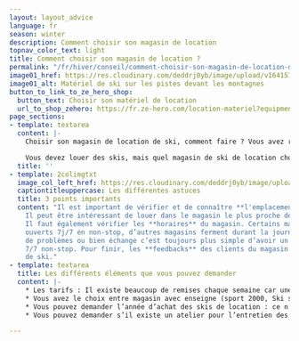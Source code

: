 ```yaml
---
layout: layout_advice
language: fr
season: winter
description: Comment choisir son magasin de location
topnav_color_text: light
title: Comment choisir son magasin de location ?
permalink: "/fr/hiver/conseil/comment-choisir-son-magasin-de-location-de-ski-et-snowboard"
image01_href: https://res.cloudinary.com/deddrj0yb/image/upload/v1641572791/website/Conseil%20/samuel-ferrara-FGEHnEMaZnE-unsplash_hhla21.jpg
image01_alt: Matériel de ski sur les pistes devant les montagnes
button_to_link_to_ze_hero_shop:
  button_text: Choisir son matériel de location
  url_to_shop_zehero: https://fr.ze-hero.com/location-materiel?equipmentslug=%2Flocation-ski&rental_quality=0&oldslug=%2Flocation-ski&subslug=%2Flocation-ski-adulte&start-date=30%2F11%2F2021&number_rental_days=1
page_sections:
- template: textarea
  content: |-
    Choisir son magasin de location de ski, comment faire ? Vous avez réservé votre séjour en station de ski. Vous arrivez dans une station que nous ne connaissez pas.

    Vous devez louer des skis, mais quel magasin de ski de location choisir puis quel matériel de ski ?
  title: ''
- template: 2colimgtxt
  image_col_left_href: https://res.cloudinary.com/deddrj0yb/image/upload/v1638883535/website/winter/Ski-materiel-station_mc8zxh.jpg
  captiontitleuppercase: Les différentes astuces
  title: 3 points importants
  content: "Il est important de vérifier et de connaître **l'emplacement** du magasin.
    Il peut être intéressant de louer dans le magasin le plus proche de votre hébergement.
    Il faut également vérifier les **horaires** du magasin. Certains magasins sont
    ouverts 7j/7 en non-stop, d’autres magasins ferment durant la journée. En cas
    de problèmes ou bien échange c’est toujours plus simple d’avoir un magasin ouvert
    7/7 non-stop. Pour finir, les **feedbacks** des clients du magasin  \nde location
    de ski."
- template: textarea
  title: Les différents éléments que vous pouvez demander
  content: |-
    * Les tarifs : Il existe beaucoup de remises chaque semaine car une grande concurrence existe. Notre site internet vous présente les tarifs nets après remise par semaine.
    * Vous avez le choix entre magasin avec enseigne (sport 2000, Ski set, Intersport, Skimium, gosport …) ou bien sans enseigne : ce sont généralement des franchises, ce qui est important c’est l’équipe sur place, sauf si vous êtes attachés à une enseigne spécifique.
    * Vous pouvez demander l’année d’achat des skis de location : ce n’est pas toujours noté sur le site.
    * Vous pouvez demander s’il existe un atelier pour l’entretien des skis. Lorsque vous louez un ski, il est important que l’entretien du ski soit effectué après chaque sortie.

---
```

